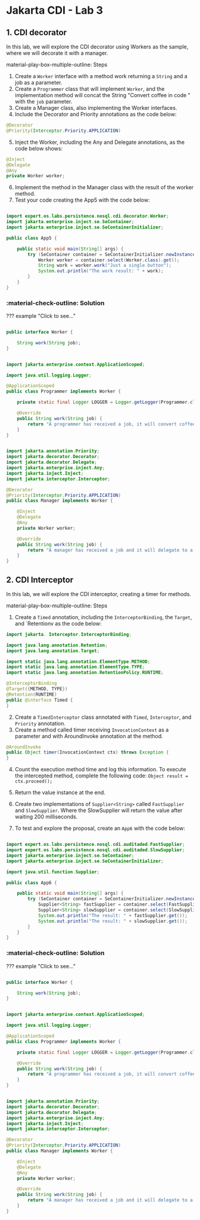 # Jakarta CDI - Lab 3

## 1. CDI decorator



In this lab, we will explore the CDI decorator using Workers as the sample, where we will decorate it with a manager.

material-play-box-multiple-outline: Steps

1. Create a `Worker` interface with a method work returning a `String` and a job as a parameter.
2. Create a `Programmer` class that will implement `Worker`, and the implementation method will concat the String "Convert coffee in code " with the `job` parameter.
3. Create a Manager class, also implementing the Worker interfaces.
4. Include the Decorator and Priority annotations as the code below:

```java
@Decorator
@Priority(Interceptor.Priority.APPLICATION)
```
5. Inject the Worker, including the Any and Delegate annotations, as the code below shows:

```java
@Inject
@Delegate
@Any
private Worker worker;
```
6. Implement the method in the Manager class with the result of the worker method.
7. Test your code creating the App5 with the code below:

```java

import expert.os.labs.persistence.nosql.cdi.decorator.Worker;
import jakarta.enterprise.inject.se.SeContainer;
import jakarta.enterprise.inject.se.SeContainerInitializer;

public class App5 {

    public static void main(String[] args) {
        try (SeContainer container = SeContainerInitializer.newInstance().initialize()) {
            Worker worker = container.select(Worker.class).get();
            String work = worker.work("Just a single button");
            System.out.println("The work result: " + work);
        }
    }
}

```

### :material-check-outline: Solution

??? example "Click to see..."

```java

public interface Worker {

    String work(String job);
}


import jakarta.enterprise.context.ApplicationScoped;

import java.util.logging.Logger;

@ApplicationScoped
public class Programmer implements Worker {

    private static final Logger LOGGER = Logger.getLogger(Programmer.class.getName());

    @Override
    public String work(String job) {
        return "A programmer has received a job, it will convert coffee in code: " + job;
    }
}


import jakarta.annotation.Priority;
import jakarta.decorator.Decorator;
import jakarta.decorator.Delegate;
import jakarta.enterprise.inject.Any;
import jakarta.inject.Inject;
import jakarta.interceptor.Interceptor;

@Decorator
@Priority(Interceptor.Priority.APPLICATION)
public class Manager implements Worker {

    @Inject
    @Delegate
    @Any
    private Worker worker;

    @Override
    public String work(String job) {
        return "A manager has received a job and it will delegate to a programmer -> " + worker.work(job);
    }
}

```

## 2. CDI Interceptor

In this lab, we will explore the CDI interceptor, creating a timer for methods.

material-play-box-multiple-outline: Steps

1. Create a `Timed` annotation, including the `InterceptorBinding`, the `Target`, and `Retentionv as the code below:

```java
import jakarta. Interceptor.InterceptorBinding;

import java.lang.annotation.Retention;
import java.lang.annotation.Target;

import static java.lang.annotation.ElementType.METHOD;
import static java.lang.annotation.ElementType.TYPE;
import static java.lang.annotation.RetentionPolicy.RUNTIME;

@InterceptorBinding
@Target({METHOD, TYPE})
@Retention(RUNTIME)
public @interface Timed {
}

```

2. Create a `TimedInterceptor` class annotated with `Timed`, `Interceptor`, and `Priority` annotation.
3. Create a method called timer receiving `InvocationContext` as a parameter and with AroundInvoke annotation at the method.

```java
@AroundInvoke
public Object timer(InvocationContext ctx) throws Exception {
}
```

4. Count the execution method time and log this information. To execute the intercepted method, complete the following code: `Object result = ctx.proceed();`
5. Return the value instance at the end.
6. Create two implementations of `Supplier<String>` called `FastSupplier` and `SlowSupplier`. Where the SlowSupplier will return the value after waiting 200 milliseconds. 

7. To test and explore the proposal, create an `App6` with the code below:

```java

import expert.os.labs.persistence.nosql.cdi.auditaded.FastSupplier;
import expert.os.labs.persistence.nosql.cdi.auditaded.SlowSupplier;
import jakarta.enterprise.inject.se.SeContainer;
import jakarta.enterprise.inject.se.SeContainerInitializer;

import java.util.function.Supplier;

public class App6 {

    public static void main(String[] args) {
        try (SeContainer container = SeContainerInitializer.newInstance().initialize()) {
            Supplier<String> fastSupplier = container.select(FastSupplier.class).get();
            Supplier<String> slowSupplier = container.select(SlowSupplier.class).get();
            System.out.println("The result: " + fastSupplier.get());
            System.out.println("The result: " + slowSupplier.get());
        }
    }
}


```

### :material-check-outline: Solution

??? example "Click to see..."

```java

public interface Worker {

    String work(String job);
}


import jakarta.enterprise.context.ApplicationScoped;

import java.util.logging.Logger;

@ApplicationScoped
public class Programmer implements Worker {

    private static final Logger LOGGER = Logger.getLogger(Programmer.class.getName());

    @Override
    public String work(String job) {
        return "A programmer has received a job, it will convert coffee in code: " + job;
    }
}


import jakarta.annotation.Priority;
import jakarta.decorator.Decorator;
import jakarta.decorator.Delegate;
import jakarta.enterprise.inject.Any;
import jakarta.inject.Inject;
import jakarta.interceptor.Interceptor;

@Decorator
@Priority(Interceptor.Priority.APPLICATION)
public class Manager implements Worker {

    @Inject
    @Delegate
    @Any
    private Worker worker;

    @Override
    public String work(String job) {
        return "A manager has received a job and it will delegate to a programmer -> " + worker.work(job);
    }
}


```